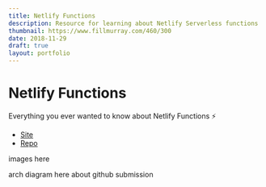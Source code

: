 ```yaml
---
title: Netlify Functions
description: Resource for learning about Netlify Serverless functions
thumbnail: https://www.fillmurray.com/460/300
date: 2018-11-29
draft: true
layout: portfolio
---
```


# Netlify Functions

Everything you ever wanted to know about Netlify Functions ⚡️

- [Site](https://functions.netlify.com)
- [Repo](https://github.com/netlify-labs/functions-site)

images here

arch diagram here about github submission
